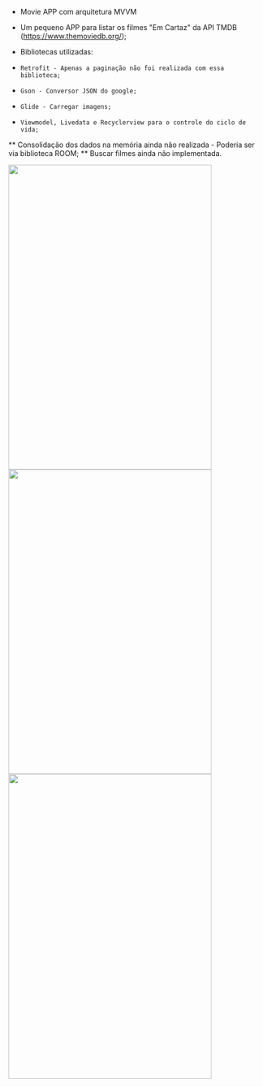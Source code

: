 
- Movie APP com arquitetura MVVM
- Um pequeno APP para listar os filmes "Em Cartaz" da API TMDB (https://www.themoviedb.org/);

- Bibliotecas utilizadas:
-     Retrofit - Apenas a paginação não foi realizada com essa biblioteca;
-     Gson - Conversor JSON do google;
-     Glide - Carregar imagens;
-     Viewmodel, Livedata e Recyclerview para o controle do ciclo de vida;

** Consolidação dos dados na memória ainda não realizada - Poderia ser via biblioteca ROOM;
** Buscar filmes ainda não implementada.

<img src=https://user-images.githubusercontent.com/62779074/168503342-84db7e80-3b10-491f-8fbd-0f1cda044882.jpg width="400" height="600">
<img src=https://user-images.githubusercontent.com/62779074/168503348-1abae100-e46a-468d-a9a2-165a44d9a718.jpg width="400" height="600">
<img src=https://user-images.githubusercontent.com/62779074/168503649-c2f2426e-f605-4516-9478-51f8a71a2e10.gif width="400" height="600"> 
